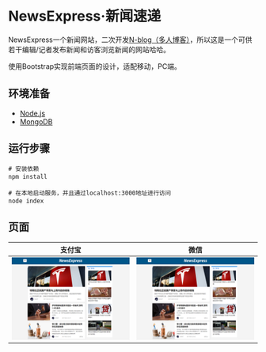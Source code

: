 # NewsExpress·新闻速递
NewsExpress一个新闻网站，二次开发[N-blog（多人博客）](https://github.com/nswbmw/N-blog)，所以这是一个可供若干编辑/记者发布新闻和访客浏览新闻的网站哈哈。 

使用Bootstrap实现前端页面的设计，适配移动，PC端。

## 环境准备
* [Node.js](https://github.com/nswbmw/N-blog/blob/master/book/1.1%20Node.js%20%E7%9A%84%E5%AE%89%E8%A3%85%E4%B8%8E%E4%BD%BF%E7%94%A8.md) 
* [MongoDB](https://github.com/nswbmw/N-blog/blob/master/book/1.2%20MongoDB%20%E7%9A%84%E5%AE%89%E8%A3%85%E4%B8%8E%E4%BD%BF%E7%94%A8.md) 

## 运行步骤
``` 
# 安装依赖
npm install

# 在本地启动服务，并且通过localhost:3000地址进行访问
node index

```

## 页面
支付宝 | 微信
------|------
![](./public/img/1.png) | ![](./public/img/1.png)
